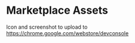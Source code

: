 # Marketplace Assets

Icon and screenshot to upload to https://chrome.google.com/webstore/devconsole
